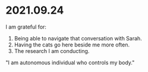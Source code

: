 # 2021.09.24

I am grateful for:

1. Being able to navigate that conversation with Sarah.
2. Having the cats go here beside me more often.
3. The research I am conducting.

"I am autonomous individual who controls my body."

